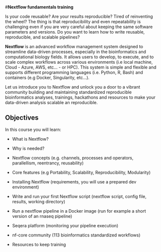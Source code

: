 #**Nextflow fundamentals training**

Is your code reusable? Are your results reproducible? Tired of reinventing the wheel? The thing is that reproducibility and even repeatability is challenging even if you are very careful about keeping the same software parameters and versions. Do you want to learn how to write reusable, reproducible, and scalable pipelines?

**Nextflow** is an advanced workflow management system designed to streamline data-driven processes, especially in the bioinformatics and computational biology fields. It allows users to develop, to execute, and to scale complex workflows across various environments (i.e local machine, Cloud - Azure, AWS, etc... - or HPC). This system is simple and flexible and supports different programming languages (i.e. Python, R, Bash) and containers (e.g Docker, Singularity, etc...).

Let us introduce you to Nextflow and unlock you a door to a vibrant community building and maintaining standardized reproducible bioinformatics analyses, trainings, hackathons and resources to make your data-driven analysis scalable an reproducible.

## Objectives

In this course you will learn:

- What is Nextflow?

- Why is needed?

- Nextflow concepts (e.g. channels, processes and operators, parallellism, reentrancy, reusability)

- Core features (e.g Portability, Scalability, Reproducibility, Modularity)

- Installing Nextflow (requirements, you will use a prepared dev environment)

- Write and run your first Nextflow script (nextflow script, config file, results, working directory)

- Run a nextflow pipeline in a Docker image (run for example a short version of an rnaseq pipeline)

- Seqera platform (monitoring your pipeline execution)

- nf-core community (113 bioinformatics standardized workflows)

- Resources to keep training